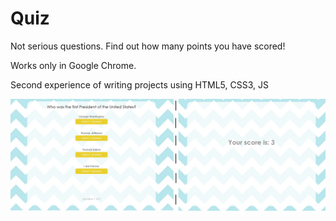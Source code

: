 # Quiz

Not serious questions. Find out how many points you have scored!

Works only in Google Chrome.

Second experience of writing projects using HTML5, CSS3, JS

![quiz](https://github.com/oOFaYOo/Quiz/blob/master/quiz.jpg)
